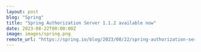 ```yaml
---
layout: post
blog: "Spring"
title: "Spring Authorization Server 1.1.2 available now"
date: 2023-08-22T00:00:00Z
image: images/spring.png
remote_url: "https://spring.io/blog/2023/08/22/spring-authorization-server-1-1-2-available-now"
---
```

